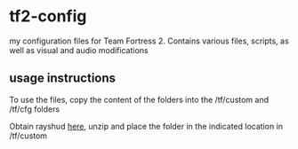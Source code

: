 # tf2-config

my configuration files for Team Fortress 2. Contains various files, scripts, as well as visual and audio modifications

## usage instructions

To use the files, copy the content of the folders into the /tf/custom and /tf/cfg folders

Obtain rayshud [here](https://github.com/raysfire/rayshud), unzip and place the folder in the indicated location in /tf/custom
